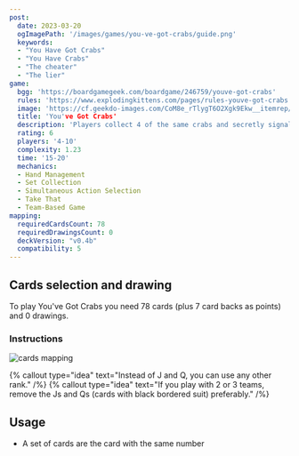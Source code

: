 ```yaml
---
post: 
  date: 2023-03-20
  ogImagePath: '/images/games/you-ve-got-crabs/guide.png'
  keywords:
  - "You Have Got Crabs"
  - "You Have Crabs"
  - "The cheater"
  - "The lier"
game:
  bgg: 'https://boardgamegeek.com/boardgame/246759/youve-got-crabs'
  rules: 'https://www.explodingkittens.com/pages/rules-youve-got-crabs'
  image: 'https://cf.geekdo-images.com/CoM8e_rTlygT6O2Xgk9Ekw__itemrep/img/8i9tE7RSy-G33Sk7cr3EgBn7Q7E=/fit-in/246x300/filters:strip_icc()/pic5886130.jpg'
  title: 'You've Got Crabs'
  description: 'Players collect 4 of the same crabs and secretly signal to each other to get points.'
  rating: 6
  players: '4-10'
  complexity: 1.23
  time: '15-20'
  mechanics:
  - Hand Management
  - Set Collection
  - Simultaneous Action Selection 
  - Take That
  - Team-Based Game 
mapping:
  requiredCardsCount: 78
  requiredDrawingsCount: 0
  deckVersion: "v0.4b"
  compatibility: 5
---
```


## Cards selection and drawing

To play You've Got Crabs you need 78 cards (plus 7 card backs as points) and 0 drawings.

### Instructions

![cards mapping](/images/games/you-ve-got-crabs/guide.png)

{% callout type="idea" text="Instead of J and Q, you can use any other rank." /%}
{% callout type="idea" text="If you play with 2 or 3 teams, remove the Js and Qs (cards with black bordered suit) preferably." /%}

## Usage

- A set of cards are the card with the same number
